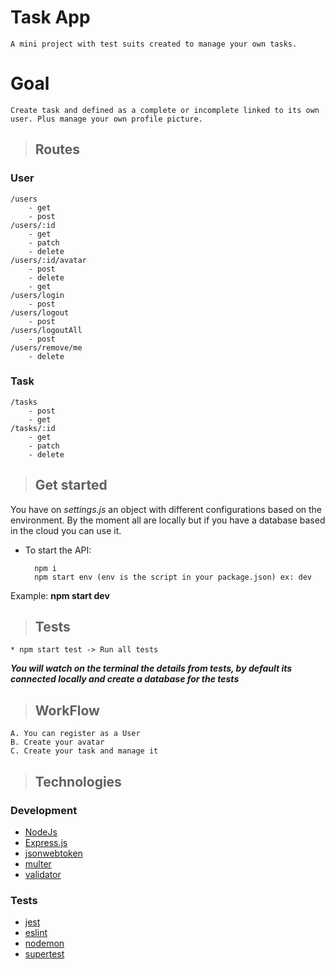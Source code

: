 # Task App
    A mini project with test suits created to manage your own tasks.

# Goal
    Create task and defined as a complete or incomplete linked to its own user. Plus manage your own profile picture.

> ## Routes
### **User**
    /users
        - get
        - post
    /users/:id
        - get
        - patch
        - delete
    /users/:id/avatar
        - post
        - delete
        - get
    /users/login
        - post
    /users/logout
        - post
    /users/logoutAll
        - post
    /users/remove/me
        - delete

### **Task**
    /tasks
        - post
        - get
    /tasks/:id
        - get
        - patch
        - delete

> ## Get started

You have on _settings.js_ an object with different configurations based on the environment. By the moment all are locally but if you have a database based in the cloud you can use it.

* To start the API:

        npm i
        npm start env (env is the script in your package.json) ex: dev

Example: **npm start dev**

> ## Tests
    * npm start test -> Run all tests

***You will watch on the terminal the details from tests, by default its connected locally and create a database for the tests***

> ## WorkFlow
    A. You can register as a User
    B. Create your avatar
    C. Create your task and manage it

> ## Technologies
### Development
- [NodeJs][NodeJs]
- [Express.js][express]
- [jsonwebtoken][jsonwebtoken]
- [multer][multer]
- [validator][validator]

### Tests
- [jest][jest]
- [eslint][eslint]
- [nodemon][nodemon]
- [supertest][supertest]

[NodeJs]: https://nodejs.org/es/
[express]: https://expressjs.com/es/
[jsonwebtoken]: https://www.npmjs.com/package/jsonwebtoken
[multer]: https://www.npmjs.com/package/multer
[validator]: https://www.npmjs.com/package/validator
[jest]: https://jestjs.io/
[eslint]: https://eslint.org/
[nodemon]: https://www.npmjs.com/package/nodemon
[supertest]: https://www.npmjs.com/package/supertest
